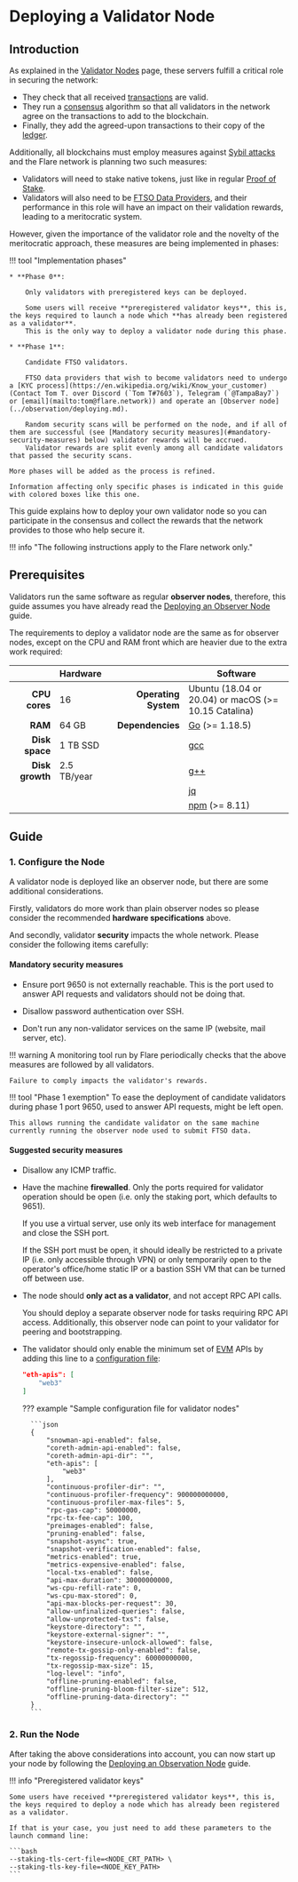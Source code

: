 # Deploying a Validator Node

## Introduction

As explained in the [Validator Nodes](../../tech/validators.md) page, these servers fulfill a critical role in securing the network:

* They check that all received [transactions](glossary.md#transaction) are valid.
* They run a [consensus](glossary.md#consensus) algorithm so that all validators in the network agree on the transactions to add to the blockchain.
* Finally, they add the agreed-upon transactions to their copy of the [ledger](glossary.md#ledger).

Additionally, all blockchains must employ measures against [Sybil attacks](glossary.md#sybil_resistance) and the Flare network is planning two such measures:

* Validators will need to stake native tokens, just like in regular [Proof of Stake](glossary.md#proof_of_stake).
* Validators will also need to be [FTSO Data Providers](glossary.md#data_provider), and their performance in this role will have an impact on their validation rewards, leading to a meritocratic system.

However, given the importance of the validator role and the novelty of the meritocratic approach, these measures are being implemented in phases:

!!! tool "Implementation phases"

    * **Phase 0**:

        Only validators with preregistered keys can be deployed.

        Some users will receive **preregistered validator keys**, this is, the keys required to launch a node which **has already been registered as a validator**.
        This is the only way to deploy a validator node during this phase.

    * **Phase 1**:

        Candidate FTSO validators.

        FTSO data providers that wish to become validators need to undergo a [KYC process](https://en.wikipedia.org/wiki/Know_your_customer) (Contact Tom T. over Discord (`Tom T#7603`), Telegram (`@TampaBay7`) or [email](mailto:tom@flare.network)) and operate an [Observer node](../observation/deploying.md).

        Random security scans will be performed on the node, and if all of them are successful (see [Mandatory security measures](#mandatory-security-measures) below) validator rewards will be accrued.
        Validator rewards are split evenly among all candidate validators that passed the security scans.

    More phases will be added as the process is refined.

    Information affecting only specific phases is indicated in this guide with colored boxes like this one.

This guide explains how to deploy your own validator node so you can participate in the consensus and collect the rewards that the network provides to those who help secure it.

!!! info "The following instructions apply to the Flare network only."

## Prerequisites

Validators run the same software as regular **observer nodes**, therefore, this guide assumes you have already read the [Deploying an Observer Node](../observation/deploying.md) guide.

The requirements to deploy a validator node are the same as for observer nodes, except on the CPU and RAM front which are heavier due to the extra work required:

|                 | Hardware    |                      | Software                                             |
| --------------: | :---------- | -------------------: | ---------------------------------------------------- |
|   **CPU cores** | 16          | **Operating System** | Ubuntu (18.04 or 20.04) or macOS (>= 10.15 Catalina) |
|         **RAM** | 64 GB       |     **Dependencies** | [Go](https://golang.org/doc/install) (>= 1.18.5)     |
|  **Disk space** | 1 TB SSD    |                      | [gcc](https://gcc.gnu.org/)                          |
| **Disk growth** | 2.5 TB/year |                      | [g++](https://gcc.gnu.org/)                          |
|                 |             |                      | [jq](https://stedolan.github.io/jq/)                 |
|                 |             |                      | [npm](https://docs.npmjs.com) (>= 8.11)              |

## Guide

### 1. Configure the Node

A validator node is deployed like an observer node, but there are some additional considerations.

Firstly, validators do more work than plain observer nodes so please consider the recommended **hardware specifications** above.

And secondly, validator **security** impacts the whole network.
Please consider the following items carefully:

#### Mandatory security measures

* Ensure port 9650 is not externally reachable.
    This is the port used to answer API requests and validators should not be doing that.

* Disallow password authentication over SSH.

* Don't run any non-validator services on the same IP (website, mail server, etc).

!!! warning
    A monitoring tool run by Flare periodically checks that the above measures are followed by all validators.

    Failure to comply impacts the validator's rewards.

!!! tool "Phase 1 exemption"
    To ease the deployment of candidate validators during phase 1 port 9650, used to answer API requests, might be left open.

    This allows running the candidate validator on the same machine currently running the observer node used to submit FTSO data.

#### Suggested security measures

* Disallow any ICMP traffic.

* Have the machine **firewalled**.
  Only the ports required for validator operation should be open (i.e. only the staking port, which defaults to 9651).

    If you use a virtual server, use only its web interface for management and close the SSH port.

    If the SSH port must be open, it should ideally be restricted to a private IP (i.e. only accessible through VPN) or only temporarily open to the operator's office/home static IP or a bastion SSH VM that can be turned off between use.

* The node should **only act as a validator**, and not accept RPC API calls.

    You should deploy a separate observer node for tasks requiring RPC API access.
    Additionally, this observer node can point to your validator for peering and bootstrapping.

* The validator should only enable the minimum set of [EVM](glossary.md#evm) APIs by adding this line to a [configuration file](../observation/deploying.md#additional-configuration):

    ```json
    "eth-apis": [
        "web3"
    ]
    ```

    ??? example "Sample configuration file for validator nodes"

        ```json
        {
            "snowman-api-enabled": false,
            "coreth-admin-api-enabled": false,
            "coreth-admin-api-dir": "",
            "eth-apis": [
                "web3"
            ],
            "continuous-profiler-dir": "",
            "continuous-profiler-frequency": 900000000000,
            "continuous-profiler-max-files": 5,
            "rpc-gas-cap": 50000000,
            "rpc-tx-fee-cap": 100,
            "preimages-enabled": false,
            "pruning-enabled": false,
            "snapshot-async": true,
            "snapshot-verification-enabled": false,
            "metrics-enabled": true,
            "metrics-expensive-enabled": false,
            "local-txs-enabled": false,
            "api-max-duration": 30000000000,
            "ws-cpu-refill-rate": 0,
            "ws-cpu-max-stored": 0,
            "api-max-blocks-per-request": 30,
            "allow-unfinalized-queries": false,
            "allow-unprotected-txs": false,
            "keystore-directory": "",
            "keystore-external-signer": "",
            "keystore-insecure-unlock-allowed": false,
            "remote-tx-gossip-only-enabled": false,
            "tx-regossip-frequency": 60000000000,
            "tx-regossip-max-size": 15,
            "log-level": "info",
            "offline-pruning-enabled": false,
            "offline-pruning-bloom-filter-size": 512,
            "offline-pruning-data-directory": ""
        }
        ```

### 2. Run the Node

After taking the above considerations into account, you can now start up your node by following the [Deploying an Observation Node](../observation/deploying.md) guide.

!!! info "Preregistered validator keys"

    Some users have received **preregistered validator keys**, this is, the keys required to deploy a node which has already been registered as a validator.

    If that is your case, you just need to add these parameters to the launch command line:

    ```bash
    --staking-tls-cert-file=<NODE_CRT_PATH> \
    --staking-tls-key-file=<NODE_KEY_PATH>
    ```
